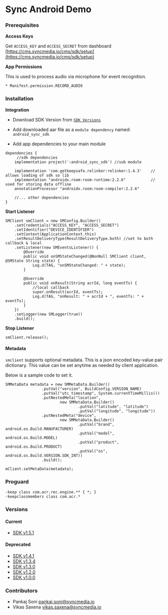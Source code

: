 # Sync Android Demo

### Prerequisites

__Access Keys__

Get `ACCESS_KEY` and `ACCESS_SECRET` from dashboard [https://cms.syncmedia.io/cms/sdk/setup](https://cms.syncmedia.io/cms/sdk/setup)

__App Permissions__

This is used to process audio via microphone for event recognition.

```
* Manifest.permission.RECORD_AUDIO
```

### Installation

__Integration__

* Download SDK Version from [`SDK Versions`](https://code.syncmedia.io/external/android_offline_creative_demo#versions)

* Add downloaded aar file as a `module dependency` named: `android_sync_sdk`

* Add app dependencies to your main module

```
dependencies {
     //sdk dependencies
    implementation project(':android_sync_sdk') //sub module
     
    implementation 'com.getkeepsafe.relinker:relinker:1.4.3'    // allows loading of sdk so lib
    implementation "androidx.room:room-runtime:2.2.6"           // used for storing data offline
    annotationProcessor "androidx.room:room-compiler:2.2.6"
    
	//... other dependencies
}
```

__Start Listener__

```
SMClient smClient = new SMConfig.Builder()
	.setCredentials("ACCESS_KEY", "ACCESS_SECRET")
	.setIdentifier("DEVICE_IDENTIFIER")
	.setContext(ApplicationContext.this)
	.setResultDeliveryType(ResultDeliveryType.both) //set to both callback & local
	.setListener(new SMEventsListener() {
        @Override
        public void onSMStateChanged(@NonNull SMClient client, @SMState String state) {
            Log.d(TAG, "onSMStateChanged: " + state);
        }

        @Override
        public void onResult(String acrId, long eventTs) {
            //local callback
            super.onResult(acrId, eventTs);
            Log.d(TAG, "onResult: " + acrId + ", eventTs: " + eventTs);
        }
    })
    .setLogger(new SMLogger(true))
	.build();
```

__Stop Listener__

```
smClient.release();
```

#### Metadata

`smclient` supports optional metadata. This is a json encoded key-value pair dictionary.
This value can be set anytime as needed by client application.

Below is a sample code to set it.

```
SMMetaData metadata = new SMMetaData.Builder()
                .putVal("version", BuildConfig.VERSION_NAME)
                .putVal("utc_timestamp", System.currentTimeMillis())
                .putNestedMeta("location",
                        new SMMetaData.Builder()
                                .putVal("latitude", "latitude")
                                .putVal("longitude", "longitude"))
                .putNestedMeta("device",
                        new SMMetaData.Builder()
                                .putVal("brand", android.os.Build.MANUFACTURER)
                                .putVal("model", android.os.Build.MODEL)
                                .putVal("product", android.os.Build.PRODUCT)
                                .putVal("os", android.os.Build.VERSION.SDK_INT))
                .build();

mClient.setMetaData(metadata);
```

### Proguard

```
-keep class com.acr.rec.engine.** { *; }
-keepclassmembers class com.acr.*
```

### Versions

#### Current

* [SDK v1.5.1](https://dev-sync-media.s3-ap-southeast-1.amazonaws.com/libs/android-sdk/sdk_v1.5.1.aar)

#### Deprecated

* [SDK v1.4.1](https://dev-sync-media.s3-ap-southeast-1.amazonaws.com/libs/android-sdk/sdk_v1.4.1.aar)
* [SDK v1.3.4](https://dev-sync-media.s3-ap-southeast-1.amazonaws.com/libs/android-sdk/android_sync_sdk_1.3.4.aar)
* [SDK v1.3.0](https://dev-sync-media.s3-ap-southeast-1.amazonaws.com/libs/android-sdk/android_sync_sdk_1.3.0.aar)
* [SDK v1.2.0](https://dev-sync-media.s3-ap-southeast-1.amazonaws.com/libs/android-sdk/android_sync_sdk_1.2.0.aar)
* [SDK v1.0.0](https://dev-sync-media.s3-ap-southeast-1.amazonaws.com/libs/android-sdk/android_sync_sdk_1.0.0.aar)

### Contributors

* Pankaj Soni <pankaj.soni@syncmedia.io>
* Vikas Saxena <vikas.saxena@syncmedia.io>